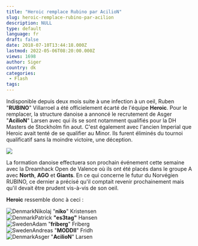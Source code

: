 ```yaml
---
title: "Heroic remplace Rubino par AcilioN"
slug: heroic-remplace-rubino-par-acilion
description: NULL
type: default
language: fr
draft: false
date: 2018-07-10T13:44:18.000Z
lastmod: 2022-05-06T08:20:00.000Z
views: 1698
author: Siger
country: dk
categories:
 - Flash
tags:
---
```

Indisponible depuis deux mois suite à une infection à un oeil, Ruben "**RUBINO**" Villarroel a été officielement écarté de l'équipe **Heroic**. Pour le remplacer, la structure danoise a annoncé le recrutement de Asger "**AcilioN**" Larsen avec qui ils se sont notamment qualifiés pour la DH Masters de Stockholm fin aout. C'est également avec l'ancien Imperial que Heroic avait tenté de se qualifier au Minor. Ils furent éliminés du tournoi qualificatif sans la moindre victoire, une déception.

![](http://heroic.gg/wp-content/uploads/2018/07/heroic-acilion.jpg)

La formation danoise effectuera son prochain événement cette semaine avec la Dreamhack Open de Valence où ils ont été placés dans le groupe A avec **North**, **AGO** et **Giants**. En ce qui concerne le futur du Norvégien RUBINO, ce dernier a précisé qu'il comptait revenir prochainement mais qu'il devait être prudent vis-à-vis de son oeil.  
  
**Heroic** ressemble donc à ceci :

![Denmark](/images/countries/dk.svg)⁠Nikolaj "**niko**" Kristensen  
![Denmark](/images/countries/dk.svg)⁠Patrick **"es3tag"** Hansen  
![Sweden](/images/countries/se.svg)⁠Adam "**friberg**" Friberg  
![Sweden](/images/countries/se.svg)⁠Andreas "**MODDII**" Fridh  
![Denmark](/images/countries/dk.svg)⁠Asger "**AcilioN**" Larsen
